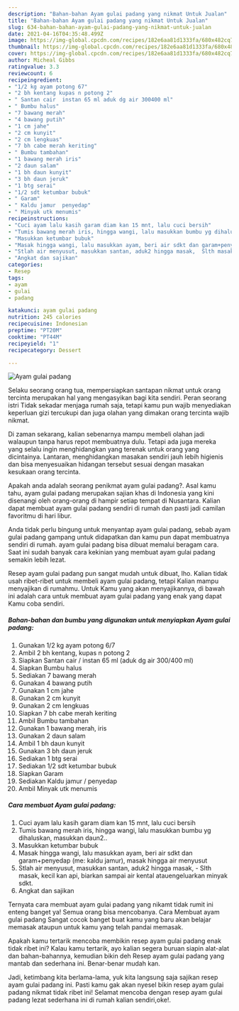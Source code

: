 ```yaml
---
description: "Bahan-bahan Ayam gulai padang yang nikmat Untuk Jualan"
title: "Bahan-bahan Ayam gulai padang yang nikmat Untuk Jualan"
slug: 634-bahan-bahan-ayam-gulai-padang-yang-nikmat-untuk-jualan
date: 2021-04-16T04:35:48.499Z
image: https://img-global.cpcdn.com/recipes/182e6aa81d1333fa/680x482cq70/ayam-gulai-padang-foto-resep-utama.jpg
thumbnail: https://img-global.cpcdn.com/recipes/182e6aa81d1333fa/680x482cq70/ayam-gulai-padang-foto-resep-utama.jpg
cover: https://img-global.cpcdn.com/recipes/182e6aa81d1333fa/680x482cq70/ayam-gulai-padang-foto-resep-utama.jpg
author: Micheal Gibbs
ratingvalue: 3.3
reviewcount: 6
recipeingredient:
- "1/2 kg ayam potong 67"
- "2 bh kentang kupas n potong 2"
- " Santan cair  instan 65 ml aduk dg air 300400 ml"
- " Bumbu halus"
- "7 bawang merah"
- "4 bawang putih"
- "1 cm jahe"
- "2 cm kunyit"
- "2 cm lengkuas"
- "7 bh cabe merah keriting"
- " Bumbu tambahan"
- "1 bawang merah iris"
- "2 daun salam"
- "1 bh daun kunyit"
- "3 bh daun jeruk"
- "1 btg serai"
- "1/2 sdt ketumbar bubuk"
- " Garam"
- " Kaldu jamur  penyedap"
- " Minyak utk menumis"
recipeinstructions:
- "Cuci ayam lalu kasih garam diam kan 15 mnt, lalu cuci bersih"
- "Tumis bawang merah iris, hingga wangi, lalu masukkan bumbu yg dihaluskan, masukkan daun2.."
- "Masukkan ketumbar bubuk"
- "Masak hingga wangi, lalu masukkan ayam, beri air sdkt dan garam+penyedap (me: kaldu jamur), masak hingga air menyusut"
- "Stlah air menyusut, masukkan santan, aduk2 hingga masak,  Slth masak, kecil kan api, biarkan sampai air kental atauengeluarkan minyak sdkt."
- "Angkat dan sajikan"
categories:
- Resep
tags:
- ayam
- gulai
- padang

katakunci: ayam gulai padang 
nutrition: 245 calories
recipecuisine: Indonesian
preptime: "PT20M"
cooktime: "PT44M"
recipeyield: "1"
recipecategory: Dessert

---
```



![Ayam gulai padang](https://img-global.cpcdn.com/recipes/182e6aa81d1333fa/680x482cq70/ayam-gulai-padang-foto-resep-utama.jpg)

Selaku seorang orang tua, mempersiapkan santapan nikmat untuk orang tercinta merupakan hal yang mengasyikan bagi kita sendiri. Peran seorang istri Tidak sekadar menjaga rumah saja, tetapi kamu pun wajib menyediakan keperluan gizi tercukupi dan juga olahan yang dimakan orang tercinta wajib nikmat.

Di zaman  sekarang, kalian sebenarnya mampu membeli olahan jadi walaupun tanpa harus repot membuatnya dulu. Tetapi ada juga mereka yang selalu ingin menghidangkan yang terenak untuk orang yang dicintainya. Lantaran, menghidangkan masakan sendiri jauh lebih higienis dan bisa menyesuaikan hidangan tersebut sesuai dengan masakan kesukaan orang tercinta. 



Apakah anda adalah seorang penikmat ayam gulai padang?. Asal kamu tahu, ayam gulai padang merupakan sajian khas di Indonesia yang kini disenangi oleh orang-orang di hampir setiap tempat di Nusantara. Kalian dapat membuat ayam gulai padang sendiri di rumah dan pasti jadi camilan favoritmu di hari libur.

Anda tidak perlu bingung untuk menyantap ayam gulai padang, sebab ayam gulai padang gampang untuk didapatkan dan kamu pun dapat membuatnya sendiri di rumah. ayam gulai padang bisa dibuat memalui beragam cara. Saat ini sudah banyak cara kekinian yang membuat ayam gulai padang semakin lebih lezat.

Resep ayam gulai padang pun sangat mudah untuk dibuat, lho. Kalian tidak usah ribet-ribet untuk membeli ayam gulai padang, tetapi Kalian mampu menyajikan di rumahmu. Untuk Kamu yang akan menyajikannya, di bawah ini adalah cara untuk membuat ayam gulai padang yang enak yang dapat Kamu coba sendiri.

<!--inarticleads1-->

##### Bahan-bahan dan bumbu yang digunakan untuk menyiapkan Ayam gulai padang:

1. Gunakan 1/2 kg ayam potong 6/7
1. Ambil 2 bh kentang, kupas n potong 2
1. Siapkan  Santan cair / instan 65 ml (aduk dg air 300/400 ml)
1. Siapkan  Bumbu halus
1. Sediakan 7 bawang merah
1. Gunakan 4 bawang putih
1. Gunakan 1 cm jahe
1. Gunakan 2 cm kunyit
1. Gunakan 2 cm lengkuas
1. Siapkan 7 bh cabe merah keriting
1. Ambil  Bumbu tambahan
1. Gunakan 1 bawang merah, iris
1. Gunakan 2 daun salam
1. Ambil 1 bh daun kunyit
1. Gunakan 3 bh daun jeruk
1. Sediakan 1 btg serai
1. Sediakan 1/2 sdt ketumbar bubuk
1. Siapkan  Garam
1. Sediakan  Kaldu jamur / penyedap
1. Ambil  Minyak utk menumis




<!--inarticleads2-->

##### Cara membuat Ayam gulai padang:

1. Cuci ayam lalu kasih garam diam kan 15 mnt, lalu cuci bersih
1. Tumis bawang merah iris, hingga wangi, lalu masukkan bumbu yg dihaluskan, masukkan daun2..
1. Masukkan ketumbar bubuk
1. Masak hingga wangi, lalu masukkan ayam, beri air sdkt dan garam+penyedap (me: kaldu jamur), masak hingga air menyusut
1. Stlah air menyusut, masukkan santan, aduk2 hingga masak,  - Slth masak, kecil kan api, biarkan sampai air kental atauengeluarkan minyak sdkt.
1. Angkat dan sajikan




Ternyata cara membuat ayam gulai padang yang nikamt tidak rumit ini enteng banget ya! Semua orang bisa mencobanya. Cara Membuat ayam gulai padang Sangat cocok banget buat kamu yang baru akan belajar memasak ataupun untuk kamu yang telah pandai memasak.

Apakah kamu tertarik mencoba membikin resep ayam gulai padang enak tidak ribet ini? Kalau kamu tertarik, ayo kalian segera buruan siapin alat-alat dan bahan-bahannya, kemudian bikin deh Resep ayam gulai padang yang mantab dan sederhana ini. Benar-benar mudah kan. 

Jadi, ketimbang kita berlama-lama, yuk kita langsung saja sajikan resep ayam gulai padang ini. Pasti kamu gak akan nyesel bikin resep ayam gulai padang nikmat tidak ribet ini! Selamat mencoba dengan resep ayam gulai padang lezat sederhana ini di rumah kalian sendiri,oke!.


